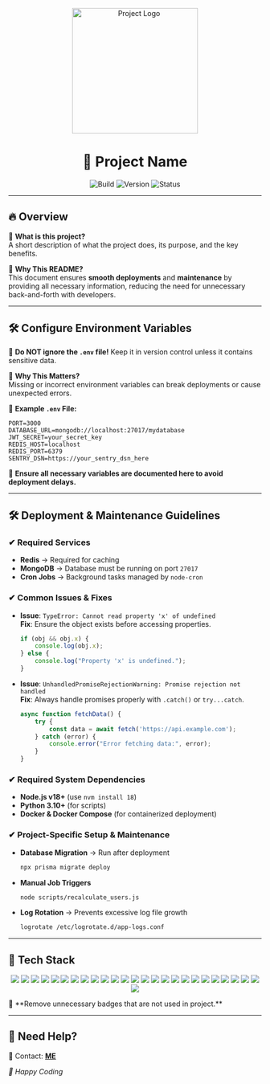 
<p align="center">
  <img src="https://i.ibb.co/zW1sjLH9/logo-white-png-pagespeed-ce-W20-MSd0-Mi-V.png" width="250" alt="Project Logo">
</p>

<h1 align="center">🚀 Project Name</h1>

<p align="center">
  <img src="https://img.shields.io/github/actions/workflow/status/username/repository/ci.yml?style=for-the-badge" alt="Build">
  <img src="https://img.shields.io/github/v/release/username/repository?style=for-the-badge" alt="Version">
  <img src="https://img.shields.io/badge/status-active-brightgreen?style=for-the-badge" alt="Status">
</p>

---

## 🔥 Overview  
📌 **What is this project?**  
A short description of what the project does, its purpose, and the key benefits.

📢 **Why This README?**  
This document ensures **smooth deployments** and **maintenance** by providing all necessary information, reducing the need for unnecessary back-and-forth with developers.

---

## 🛠 Configure Environment Variables  

🔴 **Do NOT ignore the `.env` file!** Keep it in version control unless it contains sensitive data.

📢 **Why This Matters?**  
Missing or incorrect environment variables can break deployments or cause unexpected errors.

📝 **Example `.env` File:**
```env
PORT=3000
DATABASE_URL=mongodb://localhost:27017/mydatabase
JWT_SECRET=your_secret_key
REDIS_HOST=localhost
REDIS_PORT=6379
SENTRY_DSN=https://your_sentry_dsn_here
```
📢 **Ensure all necessary variables are documented here to avoid deployment delays.**

---

## 🛠️ Deployment & Maintenance Guidelines  

### ✔ Required Services  
- **Redis** → Required for caching  
- **MongoDB** → Database must be running on port `27017`  
- **Cron Jobs** → Background tasks managed by `node-cron`  

### ✔ Common Issues & Fixes  
- **Issue**: `TypeError: Cannot read property 'x' of undefined`  
  **Fix**: Ensure the object exists before accessing properties.  
  ```js
  if (obj && obj.x) {
      console.log(obj.x);
  } else {
      console.log("Property 'x' is undefined.");
  }
  ```

- **Issue**: `UnhandledPromiseRejectionWarning: Promise rejection not handled`  
  **Fix**: Always handle promises properly with `.catch()` or `try...catch`.  
  ```js
  async function fetchData() {
      try {
          const data = await fetch('https://api.example.com');
      } catch (error) {
          console.error("Error fetching data:", error);
      }
  }
  ```

### ✔ Required System Dependencies  
- **Node.js v18+** (use `nvm install 18`)  
- **Python 3.10+** (for scripts)  
- **Docker & Docker Compose** (for containerized deployment)  

### ✔ Project-Specific Setup & Maintenance  
- **Database Migration** → Run after deployment  
  ```bash
  npx prisma migrate deploy
  ```
- **Manual Job Triggers**  
  ```bash
  node scripts/recalculate_users.js
  ```
- **Log Rotation** → Prevents excessive log file growth  
  ```bash
  logrotate /etc/logrotate.d/app-logs.conf
  ```

---

## 🎯 Tech Stack  
<p align="center">
  <!-- Programming Languages -->
  <img src="https://img.shields.io/badge/JavaScript-F7DF1E?style=for-the-badge&logo=javascript&logoColor=black">
  <img src="https://img.shields.io/badge/TypeScript-007ACC?style=for-the-badge&logo=typescript&logoColor=white">
  <img src="https://img.shields.io/badge/Python-3776AB?style=for-the-badge&logo=python&logoColor=white">
  <img src="https://img.shields.io/badge/Java-007396?style=for-the-badge&logo=java&logoColor=white">
  <img src="https://img.shields.io/badge/C%20Sharp-239120?style=for-the-badge&logo=csharp&logoColor=white">
  <img src="https://img.shields.io/badge/Go-00ADD8?style=for-the-badge&logo=go&logoColor=white">
  <img src="https://img.shields.io/badge/Rust-000000?style=for-the-badge&logo=rust&logoColor=white">
  <img src="https://img.shields.io/badge/Bash-4EAA25?style=for-the-badge&logo=gnubash&logoColor=white">
  
  <!-- Frontend -->
  <img src="https://img.shields.io/badge/HTML5-E34F26?style=for-the-badge&logo=html5&logoColor=white">
  <img src="https://img.shields.io/badge/CSS3-1572B6?style=for-the-badge&logo=css3&logoColor=white">
  <img src="https://img.shields.io/badge/Bootstrap-7952B3?style=for-the-badge&logo=bootstrap&logoColor=white">
  <img src="https://img.shields.io/badge/TailwindCSS-06B6D4?style=for-the-badge&logo=tailwindcss&logoColor=white">
  <img src="https://img.shields.io/badge/React-61DAFB?style=for-the-badge&logo=react&logoColor=black">
  <img src="https://img.shields.io/badge/Vue.js-4FC08D?style=for-the-badge&logo=vue.js&logoColor=white">
  <img src="https://img.shields.io/badge/Angular-DD0031?style=for-the-badge&logo=angular&logoColor=white">
  <img src="https://img.shields.io/badge/Next.js-000000?style=for-the-badge&logo=next.js&logoColor=white">

  <!-- Backend -->
  <img src="https://img.shields.io/badge/Node.js-339933?style=for-the-badge&logo=nodedotjs&logoColor=white">
  <img src="https://img.shields.io/badge/Express.js-000000?style=for-the-badge&logo=express&logoColor=white">
  <img src="https://img.shields.io/badge/Django-092E20?style=for-the-badge&logo=django&logoColor=white">
  <img src="https://img.shields.io/badge/Flask-000000?style=for-the-badge&logo=flask&logoColor=white">

  <!-- Databases -->
  <img src="https://img.shields.io/badge/MySQL-4479A1?style=for-the-badge&logo=mysql&logoColor=white">
  <img src="https://img.shields.io/badge/PostgreSQL-336791?style=for-the-badge&logo=postgresql&logoColor=white">
  <img src="https://img.shields.io/badge/MongoDB-4EA94B?style=for-the-badge&logo=mongodb&logoColor=white">
  <img src="https://img.shields.io/badge/Redis-DC382D?style=for-the-badge&logo=redis&logoColor=white">

  <!-- DevOps & Cloud -->
  <img src="https://img.shields.io/badge/Docker-2496ED?style=for-the-badge&logo=docker&logoColor=white">
  <img src="https://img.shields.io/badge/AWS-232F3E?style=for-the-badge&logo=amazon-aws&logoColor=white">
</p>
📢 **Remove unnecessary badges that are not used in project.**

---

## 📩 Need Help?  
📧 Contact: **[ME](mailto:akashhasendra2@gmail.com)**  

_🚀 Happy Coding_

